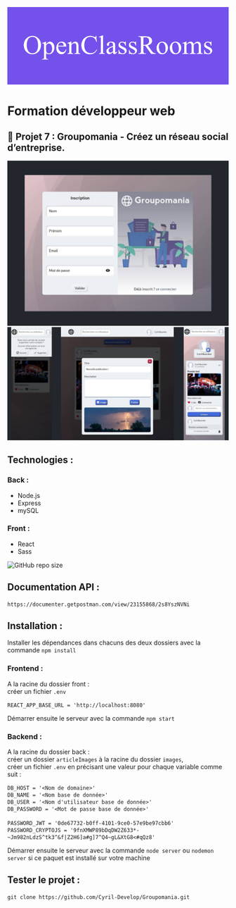 ![formation](./images/OpenClassRooms.png)

# Formation développeur web

## 📎 Projet 7 : Groupomania - Créez un réseau social d’entreprise.


![Alt text](images/screenshot2.jpg)
![Alt text](images/screenshot1.jpg)


## Technologies :

### Back :
- Node.js
- Express
- mySQL

### Front : 
- React
- Sass

![GitHub repo size](https://img.shields.io/github/repo-size/Cyril-Develop/Groupomania?style=for-the-badge)

## Documentation API :

```
https://documenter.getpostman.com/view/23155868/2s8YszNVNi
```

## Installation :

Installer les dépendances dans chacuns des deux dossiers avec la commande `npm install`


### Frontend : 

A la racine du dossier front :\
créer un fichier `.env`
```
REACT_APP_BASE_URL = 'http://localhost:8080'
```
Démarrer ensuite le serveur avec la commande `npm start`

### Backend :

A la racine du dossier back :\
créer un dossier `articleImages` à la racine du dossier `images`,\
créer un fichier `.env` en précisant une valeur pour chaque variable comme suit :
```
DB_HOST = '<Nom de domaine>'
DB_NAME = '<Nom base de donnée>'
DB_USER = '<Nom d'utilisateur base de donnée>'
DB_PASSWORD = '<Mot de passe base de donnée>'

PASSWORD_JWT = '0de67732-b0ff-4101-9ce0-57e9be97cbb6'
PASSWORD_CRYPTOJS = '9fnXMWP89bDqDW2Z633*-~Jm982nLdzS^tk3^&f|Z2H6]a#g]7^Q4~gL&XtG8<#qQz8'
```
Démarrer ensuite le serveur avec la commande `node server` ou `nodemon server` si ce paquet est installé sur votre machine

## Tester le projet :

```terminal
git clone https://github.com/Cyril-Develop/Groupomania.git
```
